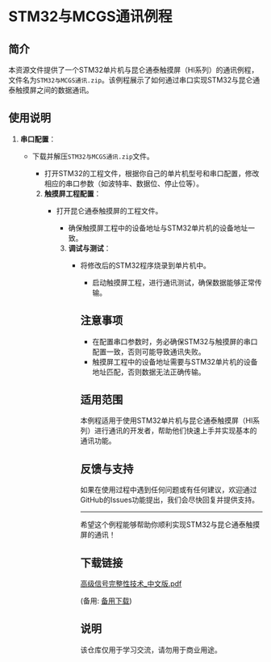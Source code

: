# STM32与MCGS通讯例程

## 简介

本资源文件提供了一个STM32单片机与昆仑通泰触摸屏（Hl系列）的通讯例程，文件名为`STM32与MCGS通讯.zip`。该例程展示了如何通过串口实现STM32与昆仑通泰触摸屏之间的数据通讯。

## 使用说明

1. **串口配置**：
   - 下载并解压`STM32与MCGS通讯.zip`文件。
      - 打开STM32的工程文件，根据你自己的单片机型号和串口配置，修改相应的串口参数（如波特率、数据位、停止位等）。

      2. **触摸屏工程配置**：
         - 打开昆仑通泰触摸屏的工程文件。
            - 确保触摸屏工程中的设备地址与STM32单片机的设备地址一致。

            3. **调试与测试**：
               - 将修改后的STM32程序烧录到单片机中。
                  - 启动触摸屏工程，进行通讯测试，确保数据能够正常传输。

                  ## 注意事项

                  - 在配置串口参数时，务必确保STM32与触摸屏的串口配置一致，否则可能导致通讯失败。
                  - 触摸屏工程中的设备地址需要与STM32单片机的设备地址匹配，否则数据无法正确传输。

                  ## 适用范围

                  本例程适用于使用STM32单片机与昆仑通泰触摸屏（Hl系列）进行通讯的开发者，帮助他们快速上手并实现基本的通讯功能。

                  ## 反馈与支持

                  如果在使用过程中遇到任何问题或有任何建议，欢迎通过GitHub的Issues功能提出，我们会尽快回复并提供支持。

                  ---

                  希望这个例程能够帮助你顺利实现STM32与昆仑通泰触摸屏的通讯！

                  ## 下载链接
                  [高级信号完整性技术_中文版.pdf](https://pan.quark.cn/s/ebe8a5e909fc) 

                  (备用: [备用下载](https://pan.baidu.com/s/1-vlHcJr10v4AfGbz6525yA?pwd=1234))

                  ## 说明

                  该仓库仅用于学习交流，请勿用于商业用途。
